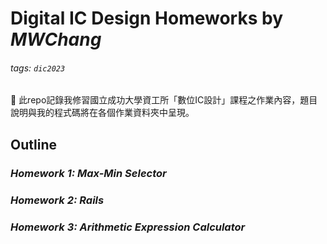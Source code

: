 # Digital IC Design Homeworks by ***MWChang***
###### tags: `dic2023`

:pushpin: 此repo記錄我修習國立成功大學資工所「數位IC設計」課程之作業內容，題目說明與我的程式碼將在各個作業資料夾中呈現。

## **Outline**

### *Homework 1: Max-Min Selector*

### *Homework 2: Rails*

### *Homework 3:  Arithmetic Expression Calculator*

### 
